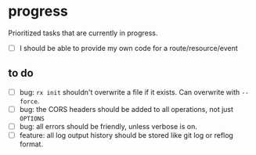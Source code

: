 # progress

Prioritized tasks that are currently in progress.

- [ ] I should be able to provide my own code for a route/resource/event

## to do

- [ ] bug: `rx init` shouldn't overwrite a file if it exists. Can overwrite with `--force`.
- [ ] bug: the CORS headers should be added to all operations, not just `OPTIONS`
- [ ] bug: all errors should be friendly, unless verbose is on.
- [ ] feature: all log output history should be stored like git log or reflog format.
